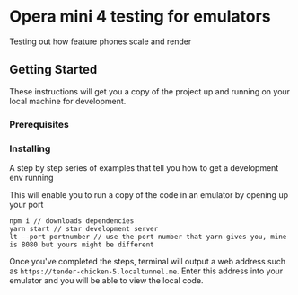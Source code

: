 # Opera mini 4 testing for emulators 

Testing out how feature phones scale and render 

## Getting Started

These instructions will get you a copy of the project up and running on your local machine for development. 
### Prerequisites


### Installing

A step by step series of examples that tell you how to get a development env running

This will enable you to run a copy of the code in an emulator by opening up your port

```
npm i // downloads dependencies 
yarn start // star development server 
lt --port portnumber // use the port number that yarn gives you, mine is 8080 but yours might be different
```

Once you've completed the steps, terminal will output a web address such as `https://tender-chicken-5.localtunnel.me`. Enter this address into your emulator and you will be able to view the local code.
